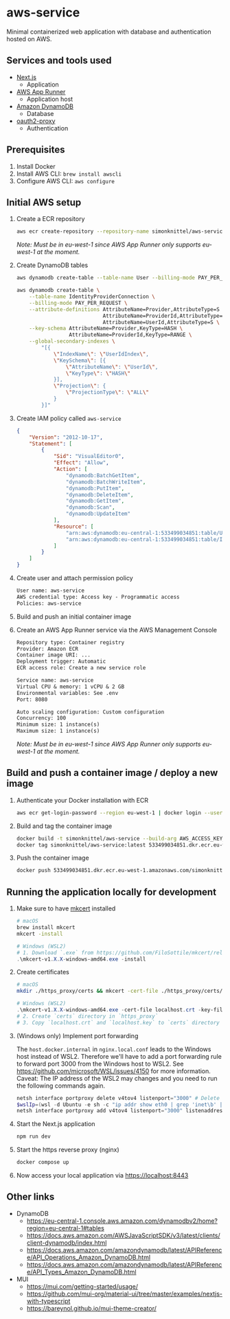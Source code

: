 # aws-service

Minimal containerized web application with database and authentication hosted on AWS.

## Services and tools used

* [Next.js](https://nextjs.org/)
  * Application
* [AWS App Runner](https://aws.amazon.com/de/apprunner/)
  * Application host
* [Amazon DynamoDB](https://aws.amazon.com/de/dynamodb/)
  * Database
* [oauth2-proxy](https://oauth2-proxy.github.io/oauth2-proxy/)
  * Authentication

## Prerequisites

1. Install Docker
2. Install AWS CLI: `brew install awscli`
3. Configure AWS CLI: `aws configure`

## Initial AWS setup

1. Create a ECR repository

    ```sh
    aws ecr create-repository --repository-name simonknittel/aws-service --image-scanning-configuration scanOnPush=true --region eu-west-1
    ```

    _Note: Must be in eu-west-1 since AWS App Runner only supports eu-west-1 at the moment._

2. Create DynamoDB tables

    ```sh
    aws dynamodb create-table --table-name User --billing-mode PAY_PER_REQUEST --attribute-definitions AttributeName=Id,AttributeType=S --key-schema AttributeName=Id,KeyType=HASH

    aws dynamodb create-table \
        --table-name IdentityProviderConnection \
        --billing-mode PAY_PER_REQUEST \
        --attribute-definitions AttributeName=Provider,AttributeType=S \
                                AttributeName=ProviderId,AttributeType=S \
                                AttributeName=UserId,AttributeType=S \
        --key-schema AttributeName=Provider,KeyType=HASH \
                     AttributeName=ProviderId,KeyType=RANGE \
        --global-secondary-indexes \
            "[{
                \"IndexName\": \"UserIdIndex\",
                \"KeySchema\": [{
                    \"AttributeName\": \"UserId\",
                    \"KeyType\": \"HASH\"
                }],
                \"Projection\": {
                    \"ProjectionType\": \"ALL\"
                }
            }]"
    ```

3. Create IAM policy called `aws-service`

    ```json
    {
        "Version": "2012-10-17",
        "Statement": [
            {
                "Sid": "VisualEditor0",
                "Effect": "Allow",
                "Action": [
                    "dynamodb:BatchGetItem",
                    "dynamodb:BatchWriteItem",
                    "dynamodb:PutItem",
                    "dynamodb:DeleteItem",
                    "dynamodb:GetItem",
                    "dynamodb:Scan",
                    "dynamodb:UpdateItem"
                ],
                "Resource": [
                    "arn:aws:dynamodb:eu-central-1:533499034851:table/User",
                    "arn:aws:dynamodb:eu-central-1:533499034851:table/IdentityProviderConnection"
                ]
            }
        ]
    }
    ```

4. Create user and attach permission policy

    ```txt
    User name: aws-service
    AWS credential type: Access key - Programmatic access
    Policies: aws-service
    ```

5. Build and push an initial container image

6. Create an AWS App Runner service via the AWS Management Console

    ```txt
    Repository type: Container registry
    Provider: Amazon ECR
    Container image URI: ...
    Deployment trigger: Automatic
    ECR access role: Create a new service role

    Service name: aws-service
    Virtual CPU & memory: 1 vCPU & 2 GB
    Environmental variables: See .env
    Port: 8080

    Auto scaling configuration: Custom configuration
    Concurrency: 100
    Minimum size: 1 instance(s)
    Maximum size: 1 instance(s)
    ```

    _Note: Must be in eu-west-1 since AWS App Runner only supports eu-west-1 at the moment._

## Build and push a container image / deploy a new image

1. Authenticate your Docker installation with ECR

    ```sh
    aws ecr get-login-password --region eu-west-1 | docker login --username AWS --password-stdin 533499034851.dkr.ecr.eu-west-1.amazonaws.com
    ```

2. Build and tag the container image

    ```sh
    docker build -t simonknittel/aws-service --build-arg AWS_ACCESS_KEY_ID= --build-arg AWS_SECRET_ACCESS_KEY= ./app
    docker tag simonknittel/aws-service:latest 533499034851.dkr.ecr.eu-west-1.amazonaws.com/simonknittel/aws-service:latest
    ```

3. Push the container image

    ```sh
    docker push 533499034851.dkr.ecr.eu-west-1.amazonaws.com/simonknittel/aws-service:latest
    ```

## Running the application locally for development

1. Make sure to have [mkcert](https://github.com/FiloSottile/mkcert) installed

    ```sh
    # macOS
    brew install mkcert
    mkcert -install
    ```

    ```powershell
    # Windows (WSL2)
    # 1. Download `.exe` from https://github.com/FiloSottile/mkcert/releases
    .\mkcert-v1.X.X-windows-amd64.exe -install
    ```

2. Create certificates

    ```sh
    # macOS
    mkdir ./https_proxy/certs && mkcert -cert-file ./https_proxy/certs/localhost.crt -key-file ./https_proxy/certs/localhost.key localhost
    ```

    ```powershell
    # Windows (WSL2)
    .\mkcert-v1.X.X-windows-amd64.exe -cert-file localhost.crt -key-file localhost.key localhost
    # 2. Create `certs` directory in `https_proxy`
    # 3. Copy `localhost.crt` and `localhost.key` to `certs` directory
    ```

3. (Windows only) Implement port forwarding

    The `host.docker.internal` in `nginx.local.conf` leads to the Windows host instead of WSL2. Therefore we'll have to add a port forwarding rule to forward port 3000 from the Windows host to WSL2. See <https://github.com/microsoft/WSL/issues/4150> for more information. Caveat: The IP address of the WSL2 may changes and you need to run the following commands again.

    ```powershell
    netsh interface portproxy delete v4tov4 listenport="3000" # Delete any existing port 3000 forwarding
    $wslIp=(wsl -d Ubuntu -e sh -c "ip addr show eth0 | grep 'inet\b' | awk '{print `$2}' | cut -d/ -f1") # Get the private IP of the WSL2 instance
    netsh interface portproxy add v4tov4 listenport="3000" listenaddress="127.0.0.1" connectaddress="$wslIp" connectport="3000" # Create new port forwarding rule
    ```

4. Start the Next.js application

    ```sh
    npm run dev
    ```

5. Start the https reverse proxy (nginx)

    ```sh
    docker compose up
    ```

6. Now access your local application via <https://localhost:8443>

## Other links

* DynamoDB
  * <https://eu-central-1.console.aws.amazon.com/dynamodbv2/home?region=eu-central-1#tables>
  * <https://docs.aws.amazon.com/AWSJavaScriptSDK/v3/latest/clients/client-dynamodb/index.html>
  * <https://docs.aws.amazon.com/amazondynamodb/latest/APIReference/API_Operations_Amazon_DynamoDB.html>
  * <https://docs.aws.amazon.com/amazondynamodb/latest/APIReference/API_Types_Amazon_DynamoDB.html>
* MUI
  * <https://mui.com/getting-started/usage/>
  * <https://github.com/mui-org/material-ui/tree/master/examples/nextjs-with-typescript>
  * <https://bareynol.github.io/mui-theme-creator/>
